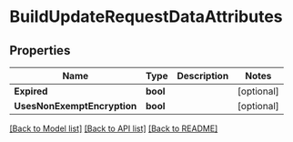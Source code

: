 # BuildUpdateRequestDataAttributes

## Properties

Name | Type | Description | Notes
------------ | ------------- | ------------- | -------------
**Expired** | **bool** |  | [optional] 
**UsesNonExemptEncryption** | **bool** |  | [optional] 

[[Back to Model list]](../README.md#documentation-for-models) [[Back to API list]](../README.md#documentation-for-api-endpoints) [[Back to README]](../README.md)


